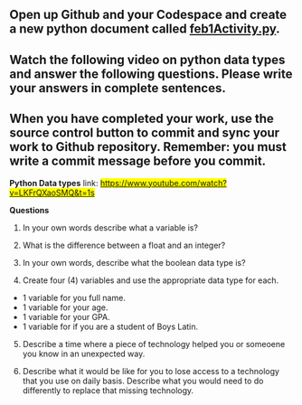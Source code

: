 ## Open up Github and your Codespace and create a new python document called <u>feb1Activity.py</u>.

## Watch the following video on python data types and answer the following questions. Please write your answers in complete sentences. 

## When you have completed your work, use the source control button to commit and sync your work to Github repository. Remember: you must write a commit message before you commit. 

<b>Python Data types</b>
link: <mark>https://www.youtube.com/watch?v=LKFrQXaoSMQ&t=1s</mark>

<b>Questions</b>

1. In your own words describe what a variable is?

2. What is the difference between a float and an integer?

3. In your own words, describe what the boolean data type is?

4. Create four (4) variables and use the appropriate data type for each. 
 - 1 variable for you full name.
 - 1 variable for your age.
 - 1 variable for your GPA.
 - 1 variable for if you are a student of Boys Latin.

5. Describe a time where a piece of technology helped you or someoene you know in an unexpected way.

6. Describe what it would be like for you to lose access to a technology that you use on daily basis. Describe what you would need to do differently to replace that missing technology.

